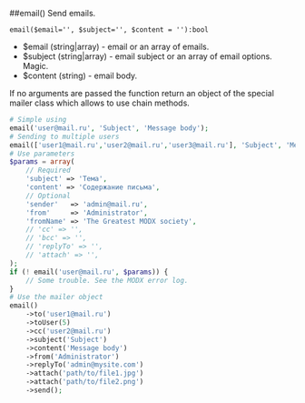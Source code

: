 ##email()
Send emails.

```email($email='', $subject='', $content = ''):bool```
- $email (string|array) - email or an array of emails.
- $subject (string|array) - email subject or an array of email options. Magic.
- $content (string) - email body.

If no arguments are passed the function return an object of the special mailer class which allows to use chain methods.
```php
# Simple using
email('user@mail.ru', 'Subject', 'Message body');
# Sending to multiple users
email(['user1@mail.ru','user2@mail.ru','user3@mail.ru'], 'Subject', 'Message body');
# Use parameters
$params = array(
    // Required
    'subject' => 'Тема',
    'content' => 'Содержание письма',
    // Optional
    'sender'   => 'admin@mail.ru',
    'from'     => 'Administrator',
    'fromName' => 'The Greatest MODX society',
    // 'cc' => '',
    // 'bcc' => '',
    // 'replyTo' => '',
    // 'attach' => '',
);
if (! email('user@mail.ru', $params)) {
    // Some trouble. See the MODX error log.
}
# Use the mailer object
email()
	->to('user1@mail.ru')
	->toUser(5)
	->cc('user2@mail.ru') 
	->subject('Subject')
	->content('Message body')
	->from('Administrator')
	->replyTo('admin@mysite.com')
	->attach('path/to/file1.jpg')
	->attach('path/to/file2.png')
	->send();
```
